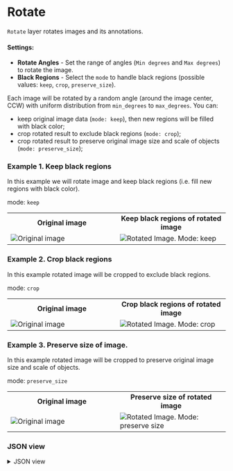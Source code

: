 # Rotate

`Rotate` layer rotates images and its annotations.

#### Settings:

- **Rotate Angles** - Set the range of angles (`Min degrees` and `Max degrees`) to rotate the image.
- **Black Regions** - Select the `mode` to handle black regions (possible values: `keep`, `crop`, `preserve_size`).

Each image will be rotated by a random angle (around the image center, CCW) with uniform distribution from `min_degrees` to `max_degrees`. You can:

- keep original image data (`mode: keep`), then new regions will be filled with black color;
- crop rotated result to exclude black regions (`mode: crop`);
- crop rotated result to preserve original image size and scale of objects (`mode: preserve_size`);

### Example 1. Keep black regions

In this example we will rotate image and keep black regions (i.e. fill new regions with black color).

mode: `keep`

<table>
<tr>
<td style="text-align:center; width:50%"><strong>Original image</strong></td>
<td style="text-align:center; width:50%"><strong>Keep black regions of rotated image</strong></td>
</tr>
<tr>
<td> <img src="https://github.com/supervisely-ecosystem/ml-nodes/assets/79905215/71d2924e-9c09-4da8-86e7-8fe883ea49d0" alt="Original image" /> </td>
<td> <img src="https://github.com/supervisely-ecosystem/ml-nodes/assets/79905215/e0025576-446f-44fd-8ccb-bc4ed14ce96e" alt="Rotated Image. Mode: keep" /> </td>
</tr>
</table>

### Example 2. Crop black regions

In this example rotated image will be cropped to exclude black regions.

mode: `crop`

<table>
<tr>
<td style="text-align:center; width:50%"><strong>Original image</strong></td>
<td style="text-align:center; width:50%"><strong>Crop black regions of rotated image</strong></td>
</tr>
<tr>
<td> <img src="https://github.com/supervisely-ecosystem/ml-nodes/assets/79905215/71d2924e-9c09-4da8-86e7-8fe883ea49d0" alt="Original image" /> </td>
<td> <img src="https://github.com/supervisely-ecosystem/ml-nodes/assets/79905215/c1d88825-5a7b-47de-86f3-ec5ec385fe21" alt="Rotated Image. Mode: crop" /> </td>
</tr>
</table>

### Example 3. Preserve size of image.

In this example rotated image will be cropped to preserve original image size and scale of objects.

mode: `preserve_size`

<table>
<tr>
<td style="text-align:center; width:50%"><strong>Original image</strong></td>
<td style="text-align:center; width:50%"><strong>Preserve size of rotated image</strong></td>
</tr>
<tr>
<td> <img src="https://github.com/supervisely-ecosystem/ml-nodes/assets/79905215/71d2924e-9c09-4da8-86e7-8fe883ea49d0" alt="Original image" /> </td>
<td> <img src="https://github.com/supervisely-ecosystem/ml-nodes/assets/79905215/9acbe2dd-be7c-49ea-ba0e-705daa9ce419" alt="Rotated Image. Mode: preserve size" /> </td>
</tr>
</table>

### JSON view

<details>
  <summary>JSON view</summary>
<pre>
{
  "action": "rotate",
  "src": ["$data_5"],
  "dst": "$rotate_4",
  "settings": {
    "rotate_angles": {
      "min_degrees": -45,
      "max_degrees": 45
    },
    "black_regions": {
      "mode": "keep"
    }
  }
}
</pre>
</details>
